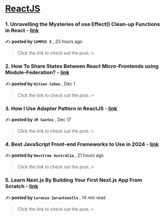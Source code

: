 
<h1><a href=https://medium.com/tag/reactjs/recommended target="_blank" rel="noopener noreferrer">ReactJS</a></h1>
<h3>1. Unravelling the Mysteries of use Effect() Clean-up Functions in React - <a href=https://medium.com/@campusx.co.in/unravelling-the-mysteries-of-use-effect-clean-up-functions-in-react-ff3e17f413da?source=tag_recommended_feed---------0-84----------reactjs----------5458ae41_73a0_49a8_87d9_b01331a56514------- target="_blank" rel="noopener noreferrer">link</a></h3>

✍️ **posted by `CAMPUS X`** <date> , 23 hours ago</date>

<blockquote>Click the link to check out the post. ⌲</blockquote>

<h3>2. How To Share States Between React Micro-Frontends using Module-Federation? - <a href=https://medium.com/bitsrc/how-to-share-state-between-react-micro-frontends-using-module-federation-f3762996c208?source=tag_recommended_feed---------1-107----------reactjs----------5458ae41_73a0_49a8_87d9_b01331a56514------- target="_blank" rel="noopener noreferrer">link</a></h3>

✍️ **posted by `Nitsan Cohen`** <date> , Dec 1</date>

<blockquote>Click the link to check out the post. ⌲</blockquote>

<h3>3. How I Use Adapter Pattern in ReactJS - <a href=https://medium.com/javascript-in-plain-english/how-i-use-adapter-pattern-in-reactjs-cb331e9bef0c?source=tag_recommended_feed---------2-85----------reactjs----------5458ae41_73a0_49a8_87d9_b01331a56514------- target="_blank" rel="noopener noreferrer">link</a></h3>

✍️ **posted by `JM Santos`** <date> , Dec 17</date>

<blockquote>Click the link to check out the post. ⌲</blockquote>

<h3>4. Best JavaScript Front-end Frameworks to Use in 2024 - <a href=https://medium.com/@devstree.au/best-javascript-front-end-frameworks-to-use-in-2024-2f2197bd14c7?source=tag_recommended_feed---------3-84----------reactjs----------5458ae41_73a0_49a8_87d9_b01331a56514------- target="_blank" rel="noopener noreferrer">link</a></h3>

✍️ **posted by `Devstree Australia`** <date> , 21 hours ago</date>

<blockquote>Click the link to check out the post. ⌲</blockquote>

<h3>5. Learn Next.js By Building Your First Next.js App From Scratch - <a href=https://medium.com/gitconnected/learn-next-js-by-building-your-first-next-js-app-from-scratch-8ec7cc93a9cb?source=tag_recommended_feed---------4-107----------reactjs----------5458ae41_73a0_49a8_87d9_b01331a56514------- target="_blank" rel="noopener noreferrer">link</a></h3>

✍️ **posted by `Lorenzo Zarantonello`** <date> , 14 min read</date>

<blockquote>Click the link to check out the post. ⌲</blockquote>


